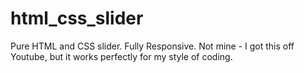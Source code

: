 # html_css_slider
Pure HTML and CSS slider. Fully Responsive. Not mine - I got this off Youtube, but it works perfectly for my style of coding.
